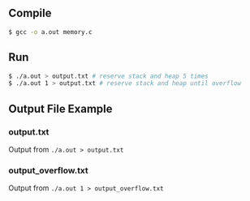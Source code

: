 ## Compile

```bash
$ gcc -o a.out memory.c
```

## Run

```bash
$ ./a.out > output.txt # reserve stack and heap 5 times
$ ./a.out 1 > output.txt # reserve stack and heap until overflow
```

## Output File Example

### output.txt

Output from `./a.out > output.txt`

### output_overflow.txt

Output from `./a.out 1 > output_overflow.txt`
